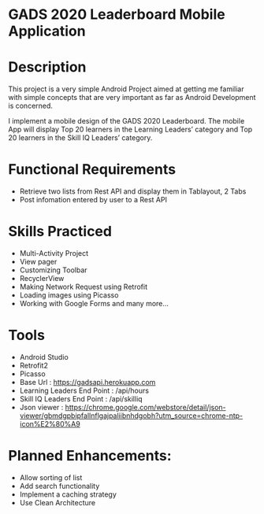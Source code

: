 # GADS 2020 Leaderboard Mobile Application

# Description
This project is a very simple Android Project aimed at getting me familiar with simple
concepts that are very important as far as Android Development is concerned.

I implement a mobile design of the GADS 2020 Leaderboard.
The mobile App will display Top 20 learners in the Learning Leaders’ category and Top 20 learners
in the Skill IQ Leaders’ category.

# Functional Requirements
- Retrieve two lists from Rest API and display them in Tablayout, 2 Tabs
- Post infomation entered by user to  a Rest API

# Skills Practiced
  - Multi-Activity Project
  - View pager
  - Customizing Toolbar
  - RecyclerView
  - Making Network Request using Retrofit
  - Loading images using Picasso
  - Working with Google Forms and many more...

# Tools
  - Android Studio
  - Retrofit2
  - Picasso
  - Base Url : https://gadsapi.herokuapp.com
  - Learning Leaders End Point : /api/hours 
  - Skill IQ Leaders End Point : /api/skilliq
  - Json viewer : https://chrome.google.com/webstore/detail/json-viewer/gbmdgpbipfallnflgajpaliibnhdgobh?utm_source=chrome-ntp-icon%E2%80%A9
  
# Planned Enhancements:
  - Allow sorting of list
  - Add search functionality
  - Implement a caching strategy
  - Use Clean Architecture
